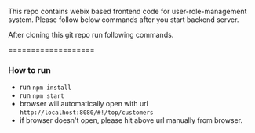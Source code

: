 This repo contains webix based frontend code for user-role-management system. Please follow below commands after you start backend server. 

After cloning this git repo run following commands.

===================

### How to run
 
- run ```npm install```
- run ```npm start```
- browser will automatically open with url ```http://localhost:8080/#!/top/customers```
- if browser doesn't open, please hit above url manually from browser.

